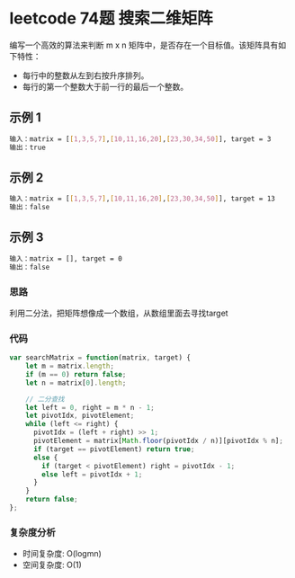 # leetcode 74题 搜索二维矩阵

编写一个高效的算法来判断 m x n 矩阵中，是否存在一个目标值。该矩阵具有如下特性：

- 每行中的整数从左到右按升序排列。
- 每行的第一个整数大于前一行的最后一个整数。

## 示例 1

```bash
输入：matrix = [[1,3,5,7],[10,11,16,20],[23,30,34,50]], target = 3
输出：true
```

## 示例 2

```bash
输入：matrix = [[1,3,5,7],[10,11,16,20],[23,30,34,50]], target = 13
输出：false
```

## 示例 3

```bash
输入：matrix = [], target = 0
输出：false
```

### 思路

利用二分法，把矩阵想像成一个数组，从数组里面去寻找target

### 代码

```js
var searchMatrix = function(matrix, target) {
    let m = matrix.length;
    if (m == 0) return false;
    let n = matrix[0].length;

    // 二分查找
    let left = 0, right = m * n - 1;
    let pivotIdx, pivotElement;
    while (left <= right) {
      pivotIdx = (left + right) >> 1;
      pivotElement = matrix[Math.floor(pivotIdx / n)][pivotIdx % n];
      if (target == pivotElement) return true;
      else {
        if (target < pivotElement) right = pivotIdx - 1;
        else left = pivotIdx + 1;
      }
    }
    return false;
};
```

### 复杂度分析

- 时间复杂度: O(logmn)
- 空间复杂度: O(1)
